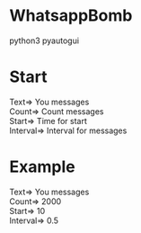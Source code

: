 # WhatsappBomb
python3
pyautogui
# Start
Text=> You messages <br>
Count=> Count messages <br>
Start=> Time for start<br>
Interval=> Interval for messages<br>
# Example
Text=> You messages<br>
Count=> 2000<br>
Start=> 10<br>
Interval=> 0.5<br>
